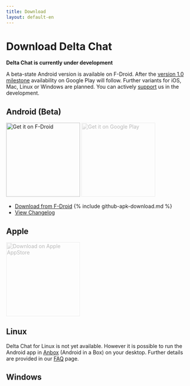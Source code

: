 ```yaml
---
title: Download
layout: default-en
---
```


# Download Delta Chat

**Delta Chat is currently under development**

A beta-state Android version is available on F-Droid. After the [version 1.0 milestone](https://github.com/deltachat/deltachat-android/milestone/1) availability on Google Play will follow. 
Further variants for iOS, Mac, Linux or Windows are planned.
You can actively [support](contribute) us in the development.


## Android (Beta)

[<img src="../assets/home/get-it-on-fdroid.png" alt="Get it on F-Droid" width="200" />](https://f-droid.org/app/com.b44t.messenger)
<img src="../assets/home/get-it-on-gplay.png" alt="Get it on Google Play" width="200" style="filter: opacity(.3) grayscale(100%);" />

* [Download from F-Droid](https://f-droid.org/app/com.b44t.messenger)
{% include github-apk-download.md %}
* [View Changelog](../en/changelog)


## Apple

<img src="../assets/home/get-it-on-ios.png" alt="Download on Apple AppStore" width="200" style="filter: opacity(.3) grayscale(100%);" />

## Linux

Delta Chat for Linux is not yet available. However it is possible to run the Android app in [Anbox](https://anbox.io) (Android in a Box) on your desktop.
Further details are provided in our [FAQ](help#multiclient) page.

## Windows


